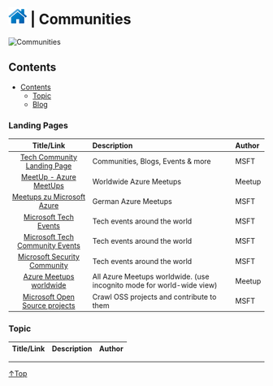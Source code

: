 # [![Home](/img/home.png)](../README.md "Home") | Communities

![Communities](/img/communitie.png)

## Contents
- [Contents](#contents)
    - [Topic](#Topic)
    - [Blog](#blog)

### Landing Pages
|                                                   Title/Link                                                    | Description                                                           | Author |
| :-------------------------------------------------------------------------------------------------------------: | :-------------------------------------------------------------------- | :----- |
|                       [Tech Community Landing Page](https://techcommunity.microsoft.com/)                       | Communities, Blogs, Events & more                                     | MSFT   |
|                         [MeetUp - Azure MeetUps](https://www.meetup.com/topics/azure/)                          | Worldwide Azure Meetups                                               | Meetup |
|      [Meetups zu Microsoft Azure](https://www.microsoft.com/de-de/techwiese/community/meetups/azure.aspx)       | German Azure Meetups                                                  | MSFT   |
|               [Microsoft Tech Events](https://techcommunity.microsoft.com/t5/events/ct-p/Events)                | Tech events around the world                                          | MSFT   |
| [Microsoft Tech Community Events](https://techcommunity.microsoft.com/t5/community-events/ct-p/CommunityEvents) | Tech events around the world                                          | MSFT   |
|                        [Microsoft Security Community](https://aka.ms/SecurityCommunity)                         | Tech events around the world                                          | MSFT   |
|                         [Azure Meetups worldwide](https://www.meetup.com/topics/azure/)                         | All Azure Meetups worldwide. (use incognito mode for world-wide view) | Meetup |
|                   [Microsoft Open Source projects](https://opensource.microsoft.com/explore)                    | Crawl OSS projects and contribute to them                             | MSFT   |



### Topic
| Title/Link | Description | Author |
| :--------: | :---------- | :----- |


___
 <a href="#top" title="Back to the top.">↑Top</a>